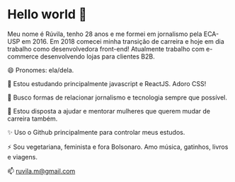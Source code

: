 # Hello world 👋

Meu nome é Rúvila, tenho 28 anos e me formei em jornalismo pela ECA-USP em 2016. Em 2018 comecei minha transição de carreira e hoje em dia trabalho como desenvolvedora front-end!
Atualmente trabalho com e-commerce desenvolvendo lojas para clientes B2B.

😄 Pronomes: ela/dela.

🌱 Estou estudando principalmente javascript e ReactJS. Adoro CSS!

💬 Busco formas de relacionar jornalismo e tecnologia sempre que possível. 

🐣 Estou disposta a ajudar e mentorar mulheres que querem mudar de carreira também. 

✨ Uso o Github principalmente para controlar meus estudos.

⚡ Sou vegetariana, feminista e fora Bolsonaro. Amo música, gatinhos, livros e viagens.

📫 ruvila.m@gmail.com
